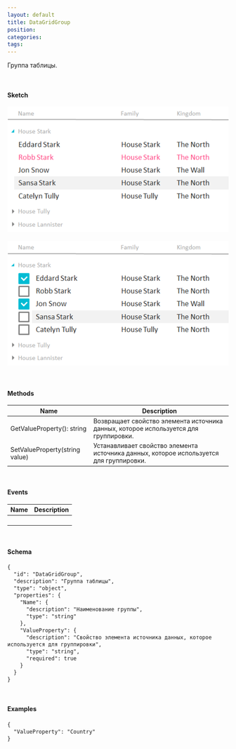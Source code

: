 ```yaml
---
layout: default
title: DataGridGroup
position: 
categories: 
tags: 
---
```


Группа таблицы.

   

#### Sketch

![](DataGrid_SingleSelect_Group.png)   ![](DataGrid_MultiSelect_Group.png)

   

#### Methods

|Name|Description|
|----|-----------|
|GetValueProperty(): string|Возвращает свойство элемента источника данных, которое используется для группировки.|
|SetValueProperty(string value)|Устанавливает свойство элемента источника данных, которое используется для группировки.|

   

#### Events

|Name|Description|
|----|-----------|
| | |

   

#### Schema

```
{
  "id": "DataGridGroup",
  "description": "Группа таблицы",
  "type": "object",
  "properties": {
    "Name": {
      "description": "Наименование группы",
      "type": "string"
    },
    "ValueProperty": {
      "description": "Свойство элемента источника данных, которое используется для группировки",
      "type": "string",
      "required": true
    }
  }
}
```

   

#### Examples

```
{
  "ValueProperty": "Country"
}
```

 

 

